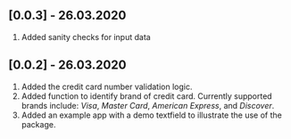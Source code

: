 ## [0.0.3] - 26.03.2020

1. Added sanity checks for input data

## [0.0.2] - 26.03.2020

1. Added the credit card number validation logic.
2. Added function to identify brand of credit card. Currently supported brands include: *Visa*, *Master Card*, *American Express*, and *Discover*.
3. Added an example app with a demo textfield to illustrate the use of the package.

